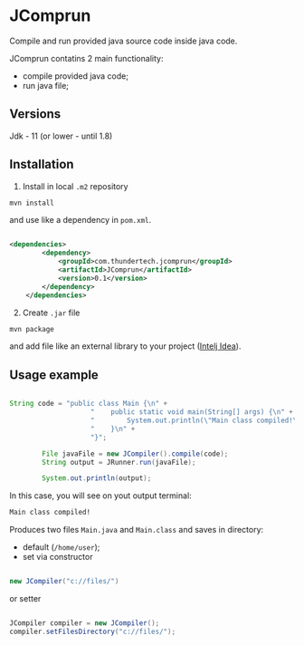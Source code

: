 # JComprun
Compile and run provided java source code inside java code. 

JComprun contatins 2 main functionality: 
 - compile provided java code;
 - run java file;
 
 ## Versions

Jdk - 11 (or lower - until 1.8)
 
 ## Installation
 
1. Install in local `.m2` repository 
 
 ```bash
mvn install
```
  and use like a dependency in `pom.xml`.

```xml

<dependencies>
        <dependency>
            <groupId>com.thundertech.jcomprun</groupId>
            <artifactId>JComprun</artifactId>
            <version>0.1</version>
        </dependency>
    </dependencies>
```

  2. Create `.jar` file 

 ```bash
mvn package
```

and add file like an external library to your project ([Intelj Idea](https://www.jetbrains.com/help/idea/working-with-module-dependencies.html#add-a-new-dependency)).



## Usage example

```java

String code = "public class Main {\n" +
                    "    public static void main(String[] args) {\n" +
                    "        System.out.println(\"Main class compiled!\");\n" +
                    "    }\n" +
                    "}";

        File javaFile = new JCompiler().compile(code);
        String output = JRunner.run(javaFile);

        System.out.println(output);
```
In this case, you will see on yout output terminal:
 ```bash
Main class compiled!
```
Produces two files `Main.java` and `Main.class` and saves in directory: 

- default (`/home/user`); 
- set via constructor
```java 

new JCompiler("c://files/") 

```

or setter

```java 

JCompiler compiler = new JCompiler();
compiler.setFilesDirectory("c://files/");

```
